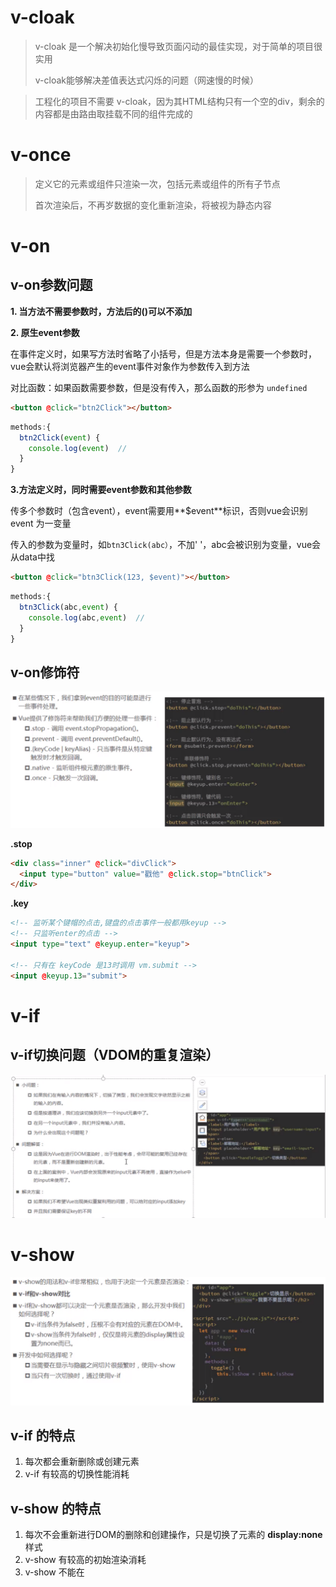 # v-cloak

> v-cloak 是一个解决初始化慢导致页面闪动的最佳实现，对于简单的项目很实用
>
> v-cloak能够解决差值表达式闪烁的问题（网速慢的时候）

> 工程化的项目不需要 v-cloak，因为其HTML结构只有一个空的div，剩余的内容都是由路由取挂载不同的组件完成的

# v-once

> 定义它的元素或组件只渲染一次，包括元素或组件的所有子节点
>
> 首次渲染后，不再岁数据的变化重新渲染，将被视为静态内容

# v-on 

## v-on参数问题

**1. 当方法不需要参数时，方法后的()可以不添加**

**2. 原生event参数**

在事件定义时，如果写方法时省略了小括号，但是方法本身是需要一个参数时，vue会默认将浏览器产生的event事件对象作为参数传入到方法

对比函数：如果函数需要参数，但是没有传入，那么函数的形参为 `undefined`

```html
<button @click="btn2Click"></button>
```

```javascript
methods:{
  btn2Click(event) {
    console.log(event)	//
  }
}
```

**3.方法定义时，同时需要event参数和其他参数**

传多个参数时（包含event），event需要用**$event**标识，否则vue会识别 event 为一变量

传入的参数为变量时，如`btn3Click(abc）`，不加' '，abc会被识别为变量，vue会从data中找

```html
<button @click="btn3Click(123, $event)"></button>
```

```javascript
methods:{
  btn3Click(abc,event) {
    console.log(abc,event)	//
  }
}
```

## v-on修饰符

![](img/v-on修饰符.png)

**.stop**

```html
<div class="inner" @click="divClick">
  <input type="button" value="戳他" @click.stop="btnClick">
</div>
```

**.key**

```html
<!-- 监听某个键帽的点击,键盘的点击事件一般都用keyup -->
<!-- 只监听enter的点击 -->
<input type="text" @keyup.enter="keyup">

<!-- 只有在 keyCode 是13时调用 vm.submit -->
<input @keyup.13="submit">

```

# v-if

## v-if切换问题（VDOM的重复渲染）

![](img/v-if切换问题.png)

# v-show

![](img/v-show.png)

## v-if 的特点

1. 每次都会重新删除或创建元素 
2. v-if 有较高的切换性能消耗

## v-show 的特点

1. 每次不会重新进行DOM的删除和创建操作，只是切换了元素的 **display:none** 样式
2. v-show 有较高的初始渲染消耗 
3. v-show 不能在 <template> 上使用

## v-if 和 v-show的选择

v-if是真正的条件渲染

v-show 只是简单的 css 属性切换，无论条件真假，都会被编译

> 如果元素涉及到**频繁的切换**， 荐使用 v-show
>
> 如果元素可能永远也不会被显示出来被用户看到，则推荐使用 v-if (实际开发使用较多)

# v-for

## 遍历

> 支持用 of 代替 in

### 遍历对象

> 遍历对象属性时，有两个可选参数， 除了 有 key  ,在第三个位置还有 一个 索引 index

```html
<ul>
  <li v-for="(value,key,index) in info">值：{{value}}--键：{{key}}--索引：{{index}}</li>
</ul>
```

### 遍历数字

```html
<!-- 注意：如果使用 v-for 迭代数字的话，前面的 count 值从 1 开始 -->
<p v-for="count in 10">这是第 {{ count }} 次循环</p>
```

## key属性

![](img/v-for的key属性.png)

v-for 循环的时候，key 属性只能使用 number获取string 

key 在使用的时候，必须使用 v-bind 属性绑定的形式，指定 key 的值 ，要保证key的唯一性，否则也没有意义

在组件中，使用v-for循环的时候，或者在一些特殊情况中，如果 v-for 有问题，必须 在使用 v-for 的同时，指定 唯一的 字符串/数字 类型 :key 值 

## 检测数组更新

> vue 的核心是 数据于视图的双向绑定

![](img/检测数组更新.png)

push和unshift都可以传递多个参数，用逗号隔开

通过索引修改数组中的元素不是响应式的，可以通过`Vue.set(要修改对象,索引值,修改后值)`方法

###### 可变参数

```javascript
// 可传入任意数量参数
function(...num) {
  
}
sum(10,20,30,40,50)
```

# v-model

![](img/v-model.png)

## v-model原理

![](img/v-model原理.png)

## 值绑定

![](img/值绑定.png)

## v-model修饰符

**v-model.lazy**

vue默认的绑定是实时的，`.lazy`会等回车或失焦时再绑定

v-mode默认会把绑定的数据都变为string类型

![](img/v-model修饰符.png)